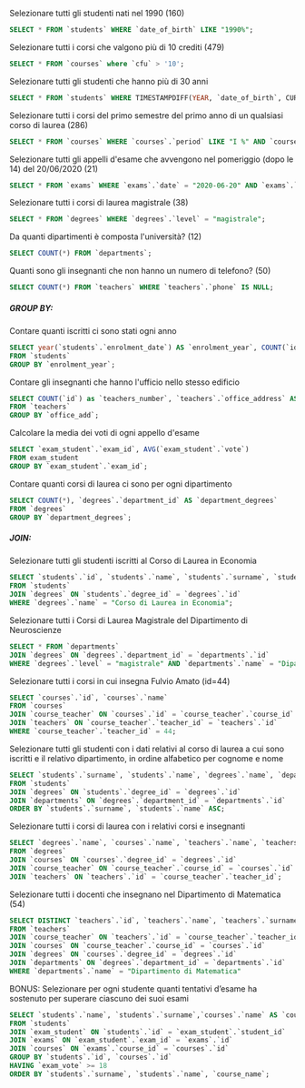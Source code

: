 Selezionare tutti gli studenti nati nel 1990 (160)
```sql
SELECT * FROM `students` WHERE `date_of_birth` LIKE "1990%";
```

Selezionare tutti i corsi che valgono più di 10 crediti (479)
```sql
SELECT * FROM `courses` where `cfu` > '10';
```

Selezionare tutti gli studenti che hanno più di 30 anni
```sql
SELECT * FROM `students` WHERE TIMESTAMPDIFF(YEAR, `date_of_birth`, CURDATE()) > 30;
```

Selezionare tutti i corsi del primo semestre del primo anno di un qualsiasi corso di laurea (286)
```sql
SELECT * FROM `courses` WHERE `courses`.`period` LIKE "I %" AND `courses`.`year` = 1;
```

Selezionare tutti gli appelli d'esame che avvengono nel pomeriggio (dopo le 14) del 20/06/2020 (21)
```sql
SELECT * FROM `exams` WHERE `exams`.`date` = "2020-06-20" AND `exams`.`hour` > "14:00";
```

Selezionare tutti i corsi di laurea magistrale (38)
```sql
SELECT * FROM `degrees` WHERE `degrees`.`level` = "magistrale";
```

Da quanti dipartimenti è composta l'università? (12)
```sql
SELECT COUNT(*) FROM `departments`;
```

Quanti sono gli insegnanti che non hanno un numero di telefono? (50)
```sql
SELECT COUNT(*) FROM `teachers` WHERE `teachers`.`phone` IS NULL;
```


##### GROUP BY:

Contare quanti iscritti ci sono stati ogni anno
```sql
SELECT year(`students`.`enrolment_date`) AS `enrolment_year`, COUNT(`id`) AS `students_number` 
FROM `students` 
GROUP BY `enrolment_year`;
```
Contare gli insegnanti che hanno l'ufficio nello stesso edificio
```sql
SELECT COUNT(`id`) as `teachers_number`, `teachers`.`office_address` AS `office_add` 
FROM `teachers` 
GROUP BY `office_add`;
```
Calcolare la media dei voti di ogni appello d'esame
```sql
SELECT `exam_student`.`exam_id`, AVG(`exam_student`.`vote`) 
FROM exam_student 
GROUP BY `exam_student`.`exam_id`;
```
Contare quanti corsi di laurea ci sono per ogni dipartimento
```sql
SELECT COUNT(*), `degrees`.`department_id` AS `department_degrees` 
FROM `degrees` 
GROUP BY `department_degrees`;
```


##### JOIN:

Selezionare tutti gli studenti iscritti al Corso di Laurea in Economia
```sql
SELECT `students`.`id`, `students`.`name`, `students`.`surname`, `students`.`registration_number` 
FROM `students` 
JOIN `degrees` ON `students`.`degree_id` = `degrees`.`id` 
WHERE `degrees`.`name` = "Corso di Laurea in Economia";
```
Selezionare tutti i Corsi di Laurea Magistrale del Dipartimento di Neuroscienze
```sql
SELECT * FROM `departments` 
JOIN `degrees` ON `degrees`.`department_id` = `departments`.`id` 
WHERE `degrees`.`level` = "magistrale" AND `departments`.`name` = "Dipartimento di Neuroscienze";
```
Selezionare tutti i corsi in cui insegna Fulvio Amato (id=44)
```sql
SELECT `courses`.`id`, `courses`.`name` 
FROM `courses` 
JOIN `course_teacher` ON `courses`.`id` = `course_teacher`.`course_id` 
JOIN `teachers` ON `course_teacher`.`teacher_id` = `teachers`.`id` 
WHERE `course_teacher`.`teacher_id` = 44;
```
Selezionare tutti gli studenti con i dati relativi al corso di laurea a cui sono iscritti e il relativo dipartimento, in ordine alfabetico per cognome e nome
```sql
SELECT `students`.`surname`, `students`.`name`, `degrees`.`name`, `departments`.`name` 
FROM `students` 
JOIN `degrees` ON `students`.`degree_id` = `degrees`.`id` 
JOIN `departments` ON `degrees`.`department_id` = `departments`.`id` 
ORDER BY `students`.`surname`, `students`.`name` ASC;
```
Selezionare tutti i corsi di laurea con i relativi corsi e insegnanti
```sql
SELECT `degrees`.`name`, `courses`.`name`, `teachers`.`name`, `teachers`.`surname` 
FROM `degrees` 
JOIN `courses` ON `courses`.`degree_id` = `degrees`.`id` 
JOIN `course_teacher` ON `course_teacher`.`course_id` = `courses`.`id` 
JOIN `teachers` ON `teachers`.`id` = `course_teacher`.`teacher_id`;
```
Selezionare tutti i docenti che insegnano nel Dipartimento di Matematica (54)
```sql
SELECT DISTINCT `teachers`.`id`, `teachers`.`name`, `teachers`.`surname`, `departments`.`name`
FROM `teachers`
JOIN `course_teacher` ON `teachers`.`id` = `course_teacher`.`teacher_id`
JOIN `courses` ON `course_teacher`.`course_id` = `courses`.`id`
JOIN `degrees` ON `courses`.`degree_id` = `degrees`.`id`
JOIN `departments` ON `degrees`.`department_id` = `departments`.`id`
WHERE `departments`.`name` = "Dipartimento di Matematica"
```
BONUS: Selezionare per ogni studente quanti tentativi d’esame ha sostenuto per superare ciascuno dei suoi esami
```sql
SELECT `students`.`name`, `students`.`surname`,`courses`.`name` AS `course_name`, COUNT(`exams`.`id`) AS `tries_number`, MAX(`exam_student`.`vote`) AS `exam_vote`
FROM `students`
JOIN `exam_student` ON `students`.`id` = `exam_student`.`student_id`
JOIN `exams` ON `exam_student`.`exam_id` = `exams`.`id`
JOIN `courses` ON `exams`.`course_id` = `courses`.`id`
GROUP BY `students`.`id`, `courses`.`id`
HAVING `exam_vote` >= 18
ORDER BY `students`.`surname`, `students`.`name`, `course_name`;
```